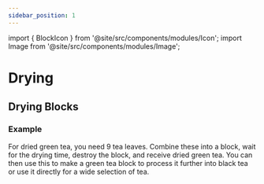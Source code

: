 ```yaml
---
sidebar_position: 1
---
```

import { BlockIcon } from '@site/src/components/modules/Icon';
import Image from '@site/src/components/modules/Image';

# Drying
## Drying Blocks
<BlockIcon modId="herbalbrews" imageId="tea_block.png" description="To obtain dried green, black, or oolong tea, you must process various ingredients into a block and dry it in the light. The drying process takes about one minute." />

### Example
For dried green tea, you need 9 tea leaves. Combine these into a block, wait for the drying time, destroy the block, and receive dried green tea. You can then use this to make a green tea block to process it further into black tea or use it directly for a wide selection of tea.

<Image modId="herbalbrews" imageId="tea.png" align="center" />